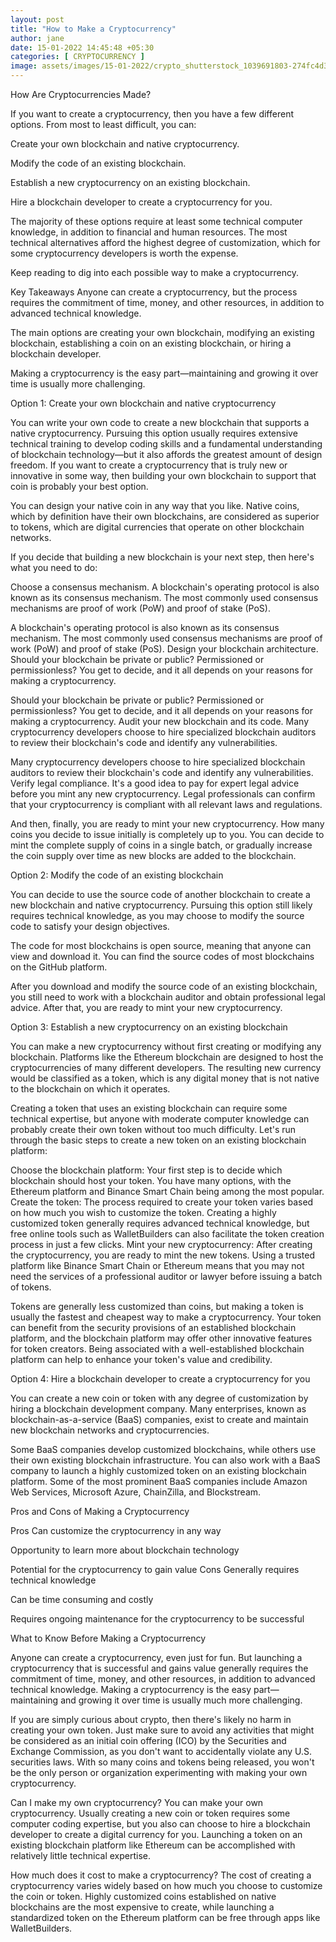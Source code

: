 ```yaml
---
layout: post
title: "How to Make a Cryptocurrency"
author: jane 
date: 15-01-2022 14:45:48 +05:30 
categories: [ CRYPTOCURRENCY ] 
image: assets/images/15-01-2022/crypto_shutterstock_1039691803-274fc4d3c98e4c43a7c8878405daf6e7.jpg
---
```

How Are Cryptocurrencies Made?

If you want to create a cryptocurrency, then you have a few different options. From most to least difficult, you can:

Create your own blockchain and native cryptocurrency.

Modify the code of an existing blockchain.

Establish a new cryptocurrency on an existing blockchain.

Hire a blockchain developer to create a cryptocurrency for you.

The majority of these options require at least some technical computer knowledge, in addition to financial and human resources. The most technical alternatives afford the highest degree of customization, which for some cryptocurrency developers is worth the expense.

Keep reading to dig into each possible way to make a cryptocurrency.

Key Takeaways Anyone can create a cryptocurrency, but the process requires the commitment of time, money, and other resources, in addition to advanced technical knowledge.

The main options are creating your own blockchain, modifying an existing blockchain, establishing a coin on an existing blockchain, or hiring a blockchain developer.

Making a cryptocurrency is the easy part—maintaining and growing it over time is usually more challenging.

Option 1: Create your own blockchain and native cryptocurrency

You can write your own code to create a new blockchain that supports a native cryptocurrency. Pursuing this option usually requires extensive technical training to develop coding skills and a fundamental understanding of blockchain technology—but it also affords the greatest amount of design freedom. If you want to create a cryptocurrency that is truly new or innovative in some way, then building your own blockchain to support that coin is probably your best option.

You can design your native coin in any way that you like. Native coins, which by definition have their own blockchains, are considered as superior to tokens, which are digital currencies that operate on other blockchain networks.



If you decide that building a new blockchain is your next step, then here's what you need to do:

Choose a consensus mechanism. A blockchain's operating protocol is also known as its consensus mechanism. The most commonly used consensus mechanisms are proof of work (PoW) and proof of stake (PoS).

A blockchain's operating protocol is also known as its consensus mechanism. The most commonly used consensus mechanisms are proof of work (PoW) and proof of stake (PoS). Design your blockchain architecture. Should your blockchain be private or public? Permissioned or permissionless? You get to decide, and it all depends on your reasons for making a cryptocurrency.

Should your blockchain be private or public? Permissioned or permissionless? You get to decide, and it all depends on your reasons for making a cryptocurrency. Audit your new blockchain and its code. Many cryptocurrency developers choose to hire specialized blockchain auditors to review their blockchain's code and identify any vulnerabilities.

Many cryptocurrency developers choose to hire specialized blockchain auditors to review their blockchain's code and identify any vulnerabilities. Verify legal compliance. It's a good idea to pay for expert legal advice before you mint any new cryptocurrency. Legal professionals can confirm that your cryptocurrency is compliant with all relevant laws and regulations.

And then, finally, you are ready to mint your new cryptocurrency. How many coins you decide to issue initially is completely up to you. You can decide to mint the complete supply of coins in a single batch, or gradually increase the coin supply over time as new blocks are added to the blockchain.



Option 2: Modify the code of an existing blockchain

You can decide to use the source code of another blockchain to create a new blockchain and native cryptocurrency. Pursuing this option still likely requires technical knowledge, as you may choose to modify the source code to satisfy your design objectives.

The code for most blockchains is open source, meaning that anyone can view and download it. You can find the source codes of most blockchains on the GitHub platform.

After you download and modify the source code of an existing blockchain, you still need to work with a blockchain auditor and obtain professional legal advice. After that, you are ready to mint your new cryptocurrency.

Option 3: Establish a new cryptocurrency on an existing blockchain

You can make a new cryptocurrency without first creating or modifying any blockchain. Platforms like the Ethereum blockchain are designed to host the cryptocurrencies of many different developers. The resulting new currency would be classified as a token, which is any digital money that is not native to the blockchain on which it operates.

Creating a token that uses an existing blockchain can require some technical expertise, but anyone with moderate computer knowledge can probably create their own token without too much difficulty. Let's run through the basic steps to create a new token on an existing blockchain platform:

Choose the blockchain platform: Your first step is to decide which blockchain should host your token. You have many options, with the Ethereum platform and Binance Smart Chain being among the most popular. Create the token: The process required to create your token varies based on how much you wish to customize the token. Creating a highly customized token generally requires advanced technical knowledge, but free online tools such as WalletBuilders can also facilitate the token creation process in just a few clicks. Mint your new cryptocurrency: After creating the cryptocurrency, you are ready to mint the new tokens. Using a trusted platform like Binance Smart Chain or Ethereum means that you may not need the services of a professional auditor or lawyer before issuing a batch of tokens.

Tokens are generally less customized than coins, but making a token is usually the fastest and cheapest way to make a cryptocurrency. Your token can benefit from the security provisions of an established blockchain platform, and the blockchain platform may offer other innovative features for token creators. Being associated with a well-established blockchain platform can help to enhance your token's value and credibility.



Option 4: Hire a blockchain developer to create a cryptocurrency for you

You can create a new coin or token with any degree of customization by hiring a blockchain development company. Many enterprises, known as blockchain-as-a-service (BaaS) companies, exist to create and maintain new blockchain networks and cryptocurrencies.

Some BaaS companies develop customized blockchains, while others use their own existing blockchain infrastructure. You can also work with a BaaS company to launch a highly customized token on an existing blockchain platform. Some of the most prominent BaaS companies include Amazon Web Services, Microsoft Azure, ChainZilla, and Blockstream.



Pros and Cons of Making a Cryptocurrency

Pros Can customize the cryptocurrency in any way

Opportunity to learn more about blockchain technology

Potential for the cryptocurrency to gain value Cons Generally requires technical knowledge

Can be time consuming and costly

Requires ongoing maintenance for the cryptocurrency to be successful

What to Know Before Making a Cryptocurrency

Anyone can create a cryptocurrency, even just for fun. But launching a cryptocurrency that is successful and gains value generally requires the commitment of time, money, and other resources, in addition to advanced technical knowledge. Making a cryptocurrency is the easy part—maintaining and growing it over time is usually much more challenging.

If you are simply curious about crypto, then there's likely no harm in creating your own token. Just make sure to avoid any activities that might be considered as an initial coin offering (ICO) by the Securities and Exchange Commission, as you don't want to accidentally violate any U.S. securities laws. With so many coins and tokens being released, you won't be the only person or organization experimenting with making your own cryptocurrency.

Can I make my own cryptocurrency? You can make your own cryptocurrency. Usually creating a new coin or token requires some computer coding expertise, but you also can choose to hire a blockchain developer to create a digital currency for you. Launching a token on an existing blockchain platform like Ethereum can be accomplished with relatively little technical expertise.

How much does it cost to make a cryptocurrency? The cost of creating a cryptocurrency varies widely based on how much you choose to customize the coin or token. Highly customized coins established on native blockchains are the most expensive to create, while launching a standardized token on the Ethereum platform can be free through apps like WalletBuilders.